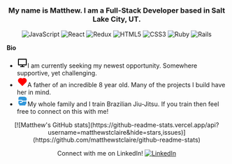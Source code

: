 <h3 align="center">My name is Matthew. I am a Full-Stack Developer based in Salt Lake City, UT.</h1>

<p align="center">
<img alt="JavaScript" src="https://img.shields.io/badge/javascript-%23323330.svg?&style=for-the-badge&logo=javascript&logoColor=%23F7DF1E"/> <img alt="React" src="https://img.shields.io/badge/react-%2320232a.svg?&style=for-the-badge&logo=react&logoColor=%2361DAFB"/> <img alt="Redux" src="https://img.shields.io/badge/redux-%23593d88.svg?&style=for-the-badge&logo=redux&logoColor=white"/> <img alt="HTML5" src="https://img.shields.io/badge/html5-%23E34F26.svg?&style=for-the-badge&logo=html5&logoColor=white"/> <img alt="CSS3" src="https://img.shields.io/badge/css3-%231572B6.svg?&style=for-the-badge&logo=css3&logoColor=white"/> <img alt="Ruby" src="https://img.shields.io/badge/ruby-%23CC342D.svg?&style=for-the-badge&logo=ruby&logoColor=white"/> <img alt="Rails" src="https://img.shields.io/badge/rails-%23CC0000.svg?&style=for-the-badge&logo=ruby-on-rails&logoColor=white"/>
</p>

**Bio**
<ul>
  <li><svg xmlns="http://www.w3.org/2000/svg" viewBox="0 0 24 24" width="24" height="24"><path fill="none" d="M0 0h24v24H0z"/><path d="M4 16h16V5H4v11zm9 2v2h4v2H7v-2h4v-2H2.992A.998.998 0 0 1 2 16.993V4.007C2 3.451 2.455 3 2.992 3h18.016c.548 0 .992.449.992 1.007v12.986c0 .556-.455 1.007-.992 1.007H13z"/></svg>I am currently seeking my newest opportunity. Somewhere supportive, yet challenging.</li>
  <li><svg xmlns="http://www.w3.org/2000/svg" viewBox="0 0 24 24" width="24" height="24"><path fill="none" d="M0 0H24V24H0z"/><path d="M12.001 4.529c2.349-2.109 5.979-2.039 8.242.228 2.262 2.268 2.34 5.88.236 8.236l-8.48 8.492-8.478-8.492c-2.104-2.356-2.025-5.974.236-8.236 2.265-2.264 5.888-2.34 8.244-.228z" fill="rgba(255,0,0,1)"/></svg>A father of an incredible 8 year old. Many of the projects I build have her in mind.</li>
  <li><svg xmlns="http://www.w3.org/2000/svg" viewBox="0 0 24 24" width="24" height="24"><path fill="none" d="M0 0h24v24H0z"/><path d="M9.5 11l.144.007a1.5 1.5 0 0 1 1.35 1.349L11 12.5l-.007.144a1.5 1.5 0 0 1-1.349 1.35L9.5 14H6v2h3.5c1.7 0 3.117-1.212 3.434-2.819l.03-.18L19 13c.711 0 1.388-.149 2-.416V17a3.001 3.001 0 0 1-2 2.829V21a1 1 0 0 1-1 1H6a1 1 0 0 1-1-1v-1.17A3.001 3.001 0 0 1 3 17v-4a2 2 0 0 1 2-2h4.5zM22 7.5V8l-.005.176a3 3 0 0 1-2.819 2.819L19 11h-6.337a3.501 3.501 0 0 0-2.955-1.994L9.5 9H5c-.729 0-1.412.195-2.001.536L3 6a4 4 0 0 1 4-4h9.5A5.5 5.5 0 0 1 22 7.5z" fill="rgba(50,152,219,1)"/></svg>My whole family and I train Brazilian Jiu-Jitsu. If you train then feel free to connect on this with me!</li>
 </ul>

<p align="center">
[![Matthew's GitHub stats](https://github-readme-stats.vercel.app/api?username=matthewstclaire&hide=stars,issues)](https://github.com/matthewstclaire/github-readme-stats)
 </p>

<p align="center">
Connect with me on LinkedIn!
<a href="https://www.linkedin.com/in/matthewstclaire/">
<img alt="LinkedIn" src="https://img.shields.io/badge/linkedin-%230077B5.svg?&style=for-the-badge&logo=linkedin&logoColor=white"/>
  </a>
</p>
